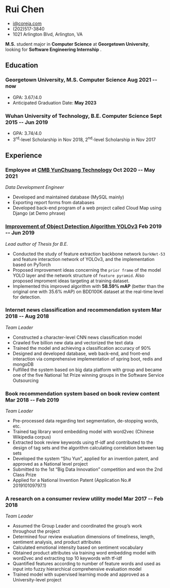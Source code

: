 # Rui Chen
- [i@coreja.com](mailto://i@coreja.com)
- (202)517-3840
- 1021 Arlington Blvd, Arlington, VA

**M.S.** student major in **Computer Science** at **Georgetown University**, looking for **Software Engineering Internship** .

## Education
### Georgetown University, M.S. Computer Science <span>Aug 2021 -- now</span>
- GPA: 3.67/4.0
- Anticipated Graduation Date: **May 2023**
### Wuhan University of Technology, B.E. Computer Science <span>Sept 2015 -- Jun 2019</span>
- GPA: 3.74/4.0
- 3<sup>rd</sup>-level Scholarship in Nov 2018, 2<sup>nd</sup>-level Scholarship in Nov 2017

## Experience
### <span>Employee at [CMB YunChuang Technology](http://cmbyc.com)</span> <span>Oct 2020 -- May 2021</span>
*Data Development Engineer*

- Developed and maintained database (MySQL mainly)
- Exporting report forms from databases
- Developed back-end program of a web project called Cloud Map using Django (at Demo phrase)

### [Improvement of Object Detection Algorithm YOLOv3](https://coreja.github.io/Schoolwork/2019/05/%E7%89%A9%E4%BD%93%E6%A3%80%E6%B5%8B%E7%AE%97%E6%B3%95YOLOv3%E7%9A%84%E6%94%B9%E8%BF%9B%E2%80%94%E2%80%94%E8%AE%BA%E6%96%87/#abstract)  <span>Feb 2019 -- Jun 2019</span>
*Lead author of Thesis for B.E.*

- Conducted the study of feature extraction backbone network `DarkNet-53` and feature interaction network of YOLOv3, and the implementation based on PyTorch
- Proposed improvement ideas concerning the `prior frame` of the model YOLO layer and the network structure of `feature pyramid`. Also proposed improment ideas targeting at training dataset.
- Implemented this improved algorithm with **58.59% mAP** (better than the original one with 35.6% mAP) on BDD100K dataset at the real-time level for detection.

### Internet news classification and recommendation system <span>Mar 2018 -- Aug 2018</span>
*Team Leader*

- Constructed a character-level CNN news classification model 
- Crawled five billion new data and vectorized the text data
- Trained the model and achieving a classification accuracy of 90%
- Designed and developed database, web back-end, and front-end interaction via comprehensive implementation of spring boot, redis and mongoDB
- Fulfilled the system based on big data platform with group and became one of the five National 1st Prize winning groups in the Software Service Outsourcing

### Book recommendation system based on book review content <span>Mar 2018 -- Feb 2019</span>
*Team Leader*

- Pre-processed data regarding text segmentation, de-stopping words, etc.
- Trained tag library word embedding model with word2vec (Chinese Wikipedia corpus)
- Extracted book review keywords using tf-idf and contributed to the design of tag sets and the algorithm calculating correlation between tag sets
- Developed the system “Shu Yun”, applied for an invention patent, and approved as a National level project
- Submitted to the 1st “Big Data Innovation” competition and won the 2nd Class Prize
- Applied for a National Invention Patent (Application No.# 201910109797.1)

### A research on a consumer review utility model <span>Mar 2017 -- Feb 2018</span>
*Team Leader*

- Assumed the Group Leader and coordinated the group’s work throughout the project
- Determined four review evaluation dimensions of timeliness, length, sentiment analysis, and product attributes
- Calculated emotional intensity based on sentiment vocabulary
- Obtained product attributes via training word embedding model with word2vec and extracting top 10 keywords with tf-idf
- Quantified features according to number of feature words and used as input into fuzzy hierarchical comprehensive evaluation model
- Trained model with supervised learning mode and approved as a University-level project
